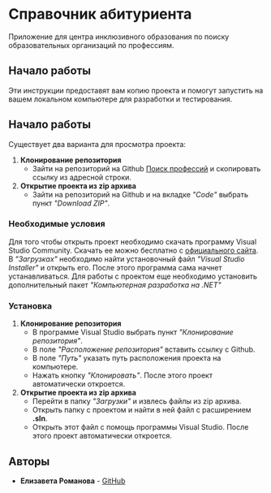 # Справочник абитуриента
Приложение для центра инклюзивного образования по поиску образовательных организаций по профессиям.

## Начало работы

Эти инструкции предоставят вам копию проекта и помогут запустить на вашем локальном компьютере для разработки и тестирования.

## Начало работы
Существует два варианта для просмотра проекта:<br/>
1. **Клонирование репозитория**
    + Зайти на репозиторий на Github [Поиск профессий](https://github.com/lisaromanova/SearchForProfessions) и скопировать ссылку из адресной строки.
2. **Открытие проекта из zip архива**
    + Зайти на репозиторий на Github и на вкладке *"Code"* выбрать пункт *"Download ZIP"*.

### Необходимые условия

Для того чтобы открыть проект необходимо скачать программу Visual Studio Community. Скачать ее можно бесплатно с [официального сайта](https://visualstudio.microsoft.com/ru/). В *"Загрузках"* необходимо найти установочный файл *"Visual Studio Installer"* и открыть его. После этого программа сама начнет устанавливаться. Для работы с проектом еще необходимо установить дополнительный пакет *"Компьютерная разработка на .NET"*

### Установка

1. **Клонирование репозитория**
    + В программе Visual Studio выбрать пункт *"Клонирование репозитория"*.
    + В поле *"Расположение репозитория"* вставить ссылку с Github.
    + В поле *"Путь"* указать путь расположения проекта на компьютере.
    + Нажать кнопку *"Клонировать"*. После этого проект автоматически откроется.
2. **Открытие проекта из zip архива**
    + Перейти в папку *"Загрузки"* и извлесь файлы из zip архива.
    + Открыть папку с проектом и найти в ней файл с расширением **.sln**.
    + Открыть этот файл с помощь программы Visual Studio. После этого проект автоматически откроется.

## Авторы

* **Елизавета Романова** - [GitHub](https://github.com/lisaromanova)
